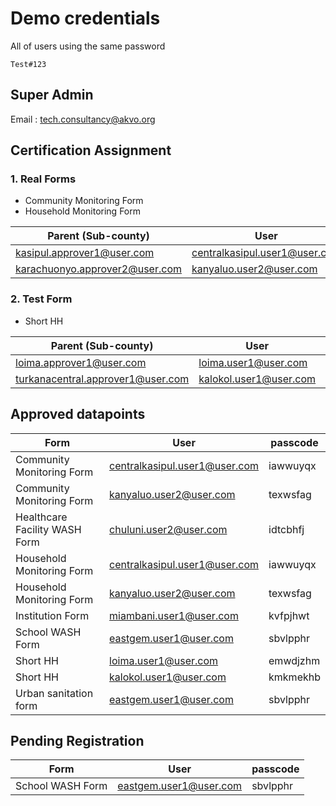 # Demo credentials

All of users using the same password
```
Test#123
```

## Super Admin

Email    : tech.consultancy@akvo.org

## Certification Assignment

### 1. Real Forms
* Community Monitoring Form
* Household Monitoring Form

|  Parent (Sub-county)  | User | passcode  |
|-----------------------|------|-----------|
|  kasipul.approver1@user.com | centralkasipul.user1@user.com|iawwuyqx   |
|  karachuonyo.approver2@user.com |kanyaluo.user2@user.com| texwsfag|


### 2. Test Form
* Short HH


|  Parent (Sub-county)  | User | passcode  |
|-----------------------|------|-----------|
|  loima.approver1@user.com | loima.user1@user.com|emwdjzhm   |
|  turkanacentral.approver1@user.com |kalokol.user1@user.com| kmkmekhb|


## Approved datapoints

|  Form  | User | passcode  |
|-------|-------|-----------|
|  Community Monitoring Form | centralkasipul.user1@user.com|iawwuyqx   |
|  Community Monitoring Form | kanyaluo.user2@user.com| texwsfag|
|  Healthcare Facility WASH Form |chuluni.user2@user.com| idtcbhfj|
|  Household Monitoring Form |centralkasipul.user1@user.com|iawwuyqx   |
|  Household Monitoring Form |kanyaluo.user2@user.com| texwsfag|
|  Institution Form |miambani.user1@user.com|kvfpjhwt|
|  School WASH Form |eastgem.user1@user.com|sbvlpphr|
|  Short HH |loima.user1@user.com|emwdjzhm   |
|  Short HH |kalokol.user1@user.com| kmkmekhb|
|  Urban sanitation form |eastgem.user1@user.com|sbvlpphr|


## Pending Registration
|  Form  | User | passcode  |
|-------|-------|-----------|
|  School WASH Form |eastgem.user1@user.com|sbvlpphr|
